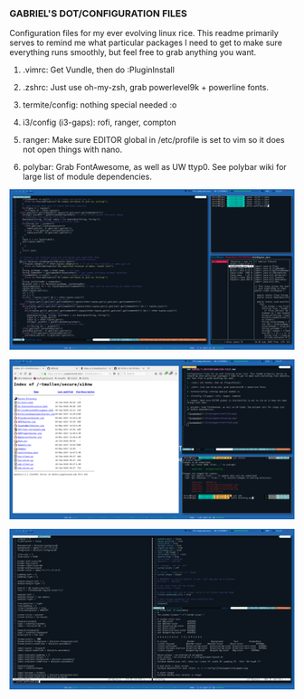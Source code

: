 ### GABRIEL'S DOT/CONFIGURATION FILES ###

Configuration files for my ever evolving linux rice. This readme primarily serves to 
remind me what particular packages I need to get to make sure everything runs smoothly,
but feel free to grab anything you want.

1. .vimrc: Get Vundle, then do :PluginInstall 

2. .zshrc: Just use oh-my-zsh, grab powerlevel9k + powerline fonts. 

3. termite/config: nothing special needed :o

4. i3/config (i3-gaps): rofi, ranger, compton

5. ranger: Make sure EDITOR global in /etc/profile is set to vim so it does not open
things with nano.

6. polybar: Grab FontAwesome, as well as UW ttyp0. See polybar wiki for large list
of module dependencies. 

![Screenshot](/i3/wallpapers/workflow.png)

![Screenshot](/i3/wallpapers/browsing.png)

![Screenshot](/i3/wallpapers/workflow2.png)

